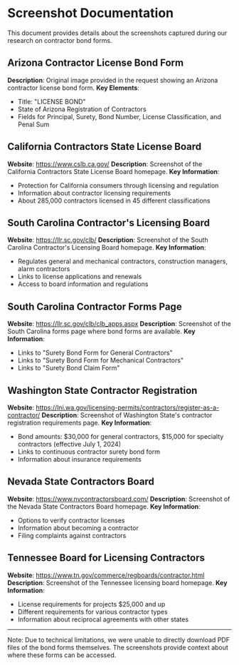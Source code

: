 # Screenshot Documentation

This document provides details about the screenshots captured during our research on contractor bond forms.

## Arizona Contractor License Bond Form

**Description**: Original image provided in the request showing an Arizona contractor license bond form.
**Key Elements**: 
- Title: "LICENSE BOND"
- State of Arizona Registration of Contractors
- Fields for Principal, Surety, Bond Number, License Classification, and Penal Sum

## California Contractors State License Board

**Website**: https://www.cslb.ca.gov/
**Description**: Screenshot of the California Contractors State License Board homepage.
**Key Information**:
- Protection for California consumers through licensing and regulation
- Information about contractor licensing requirements
- About 285,000 contractors licensed in 45 different classifications

## South Carolina Contractor's Licensing Board

**Website**: https://llr.sc.gov/clb/
**Description**: Screenshot of the South Carolina Contractor's Licensing Board homepage.
**Key Information**:
- Regulates general and mechanical contractors, construction managers, alarm contractors
- Links to license applications and renewals
- Access to board information and regulations

## South Carolina Contractor Forms Page

**Website**: https://llr.sc.gov/clb/clb_apps.aspx
**Description**: Screenshot of the South Carolina forms page where bond forms are available.
**Key Information**:
- Links to "Surety Bond Form for General Contractors"
- Links to "Surety Bond Form for Mechanical Contractors"
- Links to "Surety Bond Claim Form"

## Washington State Contractor Registration

**Website**: https://lni.wa.gov/licensing-permits/contractors/register-as-a-contractor/
**Description**: Screenshot of Washington State's contractor registration requirements page.
**Key Information**:
- Bond amounts: $30,000 for general contractors, $15,000 for specialty contractors (effective July 1, 2024)
- Links to continuous contractor surety bond form
- Information about insurance requirements

## Nevada State Contractors Board

**Website**: https://www.nvcontractorsboard.com/
**Description**: Screenshot of the Nevada State Contractors Board homepage.
**Key Information**:
- Options to verify contractor licenses
- Information about becoming a contractor
- Filing complaints against contractors

## Tennessee Board for Licensing Contractors

**Website**: https://www.tn.gov/commerce/regboards/contractor.html
**Description**: Screenshot of the Tennessee licensing board homepage.
**Key Information**:
- License requirements for projects $25,000 and up
- Different requirements for various contractor types
- Information about reciprocal agreements with other states

---

Note: Due to technical limitations, we were unable to directly download PDF files of the bond forms themselves. The screenshots provide context about where these forms can be accessed.
